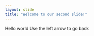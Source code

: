 ```yaml
---
layout: slide
title: "Welcome to our second slide!"
---
```

Hello world
Use the left arrow to go back
